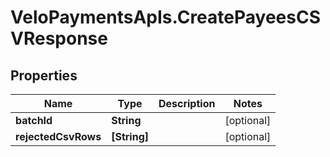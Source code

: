 # VeloPaymentsApIs.CreatePayeesCSVResponse

## Properties
Name | Type | Description | Notes
------------ | ------------- | ------------- | -------------
**batchId** | **String** |  | [optional] 
**rejectedCsvRows** | **[String]** |  | [optional] 


